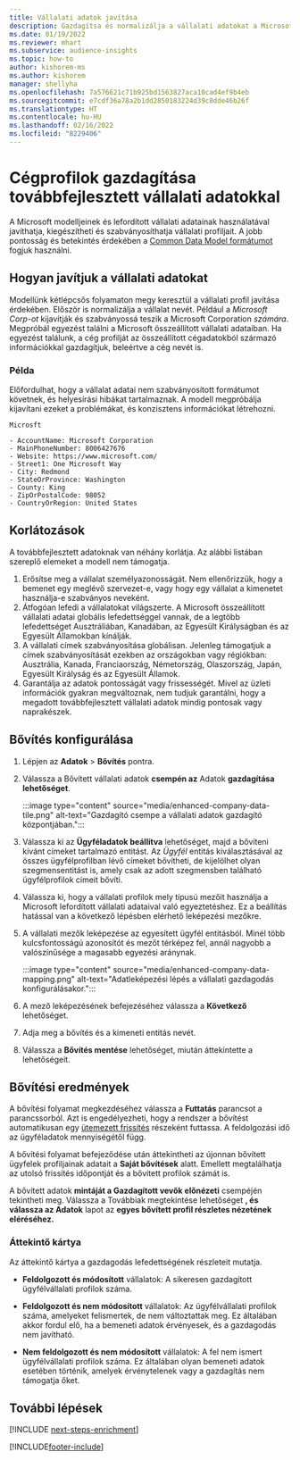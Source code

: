 ```yaml
---
title: Vállalati adatok javítása
description: Gazdagítsa és normalizálja a vállalati adatokat a Microsoft modelljeivel.
ms.date: 01/19/2022
ms.reviewer: mhart
ms.subservice: audience-insights
ms.topic: how-to
author: kishorem-ms
ms.author: kishorem
manager: shellyha
ms.openlocfilehash: 7a576621c71b925bd1563827aca10cad4ef9b4eb
ms.sourcegitcommit: e7cdf36a78a2b1dd2850183224d39c8dde46b26f
ms.translationtype: HT
ms.contentlocale: hu-HU
ms.lasthandoff: 02/16/2022
ms.locfileid: "8229406"
---
```

# <a name="enrichment-of-company-profiles-with-enhanced-company-data"></a>Cégprofilok gazdagítása továbbfejlesztett vállalati adatokkal

A Microsoft modelljeinek és lefordított vállalati adatainak használatával javíthatja, kiegészítheti és szabványosíthatja vállalati profiljait. A jobb pontosság és betekintés érdekében a [Common Data Model formátumot](/common-data-model/schema/core/applicationcommon/account) fogjuk használni.

## <a name="how-we-enhance-company-data"></a>Hogyan javítjuk a vállalati adatokat

Modellünk kétlépcsős folyamaton megy keresztül a vállalati profil javítása érdekében. Először is normalizálja a vállalat nevét. Például a *Microsoft Corp-ot* kijavítják és szabványossá teszik a Microsoft Corporation *számára*. Megpróbál egyezést találni a Microsoft összeállított vállalati adataiban. Ha egyezést találunk, a cég profilját az összeállított cégadatokból származó információkkal gazdagítjuk, beleértve a cég nevét is.


### <a name="example"></a>Példa

Előfordulhat, hogy a vállalat adatai nem szabványosított formátumot követnek, és helyesírási hibákat tartalmaznak. A modell megpróbálja kijavítani ezeket a problémákat, és konzisztens információkat létrehozni.

```Input
Microsft
```

```Output
- AccountName: Microsoft Corporation
- MainPhoneNumber: 8006427676
- Website: https://www.microsoft.com/
- Street1: One Microsoft Way
- City: Redmond
- StateOrProvince: Washington
- County: King
- ZipOrPostalCode: 98052
- CountryOrRegion: United States
```

## <a name="limitations"></a>Korlátozások

A továbbfejlesztett adatoknak van néhány korlátja. Az alábbi listában szereplő elemeket a modell nem támogatja.

1.  Erősítse meg a vállalat személyazonosságát. Nem ellenőrizzük, hogy a bemenet egy meglévő szervezet-e, vagy hogy egy vállalat a kimenetet használja-e szabványos neveként.
2.  Átfogóan lefedi a vállalatokat világszerte. A Microsoft összeállított vállalati adatai globális lefedettséggel vannak, de a legtöbb lefedettséget Ausztráliában, Kanadában, az Egyesült Királyságban és az Egyesült Államokban kínálják.
3.  A vállalati címek szabványosítása globálisan. Jelenleg támogatjuk a címek szabványosítását ezekben az országokban vagy régiókban: Ausztrália, Kanada, Franciaország, Németország, Olaszország, Japán, Egyesült Királyság és az Egyesült Államok.
4.  Garantálja az adatok pontosságát vagy frissességét. Mivel az üzleti információk gyakran megváltoznak, nem tudjuk garantálni, hogy a megadott továbbfejlesztett vállalati adatok mindig pontosak vagy naprakészek.

## <a name="configure-the-enrichment"></a>Bővítés konfigurálása

1. Lépjen az **Adatok** > **Bővítés** pontra.

1. Válassza a Bővített vállalati adatok **csempén az** Adatok **gazdagítása lehetőséget**.

   :::image type="content" source="media/enhanced-company-data-tile.png" alt-text="Gazdagító csempe a vállalati adatok gazdagító központjában.":::

1. Válassza ki az **Ügyféladatok beállítva** lehetőséget, majd a bővíteni kívánt címeket tartalmazó entitást. Az *Ügyfél* entitás kiválasztásával az összes ügyfélprofilban lévő címeket bővítheti, de kijelölhet olyan szegmensentitást is, amely csak az adott szegmensben található ügyfélprofilok címeit bővíti.

1. Válassza ki, hogy a vállalati profilok mely típusú mezőit használja a Microsoft lefordított vállalati adataival való egyeztetéshez. Ez a beállítás hatással van a következő lépésben elérhető leképezési mezőkre.

1.  A vállalati mezők leképezése az egyesített ügyfél entitásból. Minél több kulcsfontosságú azonosítót és mezőt térképez fel, annál nagyobb a valószínűsége a magasabb egyezési aránynak.

    :::image type="content" source="media/enhanced-company-data-mapping.png" alt-text="Adatleképezési lépés a vállalati gazdagodás konfigurálásakor.":::

1. A mező leképezésének befejezéséhez válassza a **Következő** lehetőséget.

1. Adja meg a bővítés és a kimeneti entitás nevét.

1. Válassza a **Bővítés mentése** lehetőséget, miután áttekintette a lehetőségeit.

## <a name="enrichment-results"></a>Bővítési eredmények

A bővítési folyamat megkezdéséhez válassza a **Futtatás** parancsot a parancssorból. Azt is engedélyezheti, hogy a rendszer a bővítést automatikusan egy [ütemezett frissítés](system.md#schedule-tab) részeként futtassa. A feldolgozási idő az ügyféladatok mennyiségétől függ.

A bővítési folyamat befejeződése után áttekintheti az újonnan bővített ügyfelek profiljainak adatait a **Saját bővítések** alatt. Emellett megtalálhatja az utolsó frissítés időpontját és a bővített profilok számát is.

A bővített adatok **mintáját a Gazdagított vevők előnézeti** csempéjén tekintheti meg. Válassza a Továbbiak megtekintése lehetőséget **, és válassza az Adatok** lapot az **egyes bővített profil részletes nézetének eléréséhez.**

### <a name="overview-card"></a>Áttekintő kártya

Az áttekintő kártya a gazdagodás lefedettségének részleteit mutatja. 

* **Feldolgozott és módosított** vállalatok: A sikeresen gazdagított ügyfélvállalati profilok száma.

* **Feldolgozott és nem módosított** vállalatok: Az ügyfélvállalati profilok száma, amelyeket felismertek, de nem változtattak meg. Ez általában akkor fordul elő, ha a bemeneti adatok érvényesek, és a gazdagodás nem javítható.

* **Nem feldolgozott és nem módosított** vállalatok: A fel nem ismert ügyfélvállalati profilok száma. Ez általában olyan bemeneti adatok esetében történik, amelyek érvénytelenek vagy a gazdagítás nem támogatja őket.

## <a name="next-steps"></a>További lépések

[!INCLUDE [next-steps-enrichment](../includes/next-steps-enrichment.md)]

[!INCLUDE[footer-include](../includes/footer-banner.md)]

